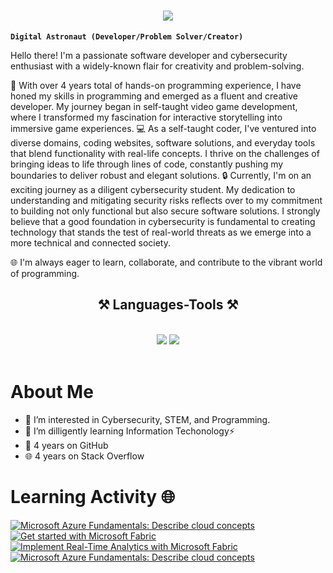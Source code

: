 <h1 align="center">
    <img src="https://readme-typing-svg.herokuapp.com/?font=Righteous&size=35&center=true&vCenter=true&width=500&height=70&duration=5000&lines=Hello+Everyone!+👋;+I'm🧑‍💻+Conie+151!;"/> 
</h1>

**`Digital Astronaut (Developer/Problem Solver/Creator)`**

Hello there! I'm a passionate software developer and cybersecurity enthusiast with a widely-known flair for creativity and problem-solving.

🚀 With over 4 years total of hands-on programming experience, I have honed my skills in programming and emerged as a fluent and creative developer. My journey began in self-taught video game development, where I transformed my fascination for interactive storytelling into immersive game experiences.
💻 As a self-taught coder, I've ventured into diverse domains, coding websites, software solutions, and everyday tools that blend functionality with real-life concepts. I thrive on the challenges of bringing ideas to life through lines of code, constantly pushing my boundaries to deliver robust and elegant solutions.
🔒 Currently, I'm on an exciting journey as a diligent cybersecurity student. My dedication to understanding and mitigating security risks reflects over to my commitment to building not only functional but also secure software solutions. I strongly believe that a good foundation in cybersecurity is fundamental to creating technology that stands the test of real-world threats as we emerge into a more technical and connected society.

🌐 I'm always eager to learn, collaborate, and contribute to the vibrant world of programming.

<h2 align="center">⚒️ Languages-Tools ⚒️</h2>
<br/>
<div align="center">
    <img src="https://skillicons.dev/icons?i=react,html,css,vscode,github,figma,git" />
    <img src="https://skillicons.dev/icons?i=nodejs,python,javascript,firebase,c#,java" /><br>
</div>
<br/>

# About Me
- 👀 I’m interested in Cybersecurity, STEM, and Programming.
- 🌱 I’m dilligently learning Information Techonology⚡
- 📅 4 years on GitHub
- 🌐 4 years on Stack Overflow

# Learning Activity 🌐
<!-- [![Qualys](https://gdm-catalog-fmapi-prod.imgix.net/ProductLogo/296fda38-71c2-40bb-91b2-b8813c1a7c14.png?w=128&h=128&fit=max&dpr=3&auto=format&q=50)]
(https://www.qualys.com/training/)
[![Cisco Networking](https://upload.wikimedia.org/wikipedia/commons/thumb/0/08/Cisco_logo_blue_2016.svg/800px-Cisco_logo_blue_2016.svg.png)](https://skillsforall.com/course/introduction-to-cybersecurity?courseLang=en-US&utm_campaign=writ&utm_content=intro-to-cyber-get-started-button&utm_source=cisco.com&utm_medium=referral) -->
[![Microsoft Azure Fundamentals: Describe cloud concepts](https://learn.microsoft.com/en-us/training/achievements/microsoft-azure-fundamentals-describe-cloud-concepts.svg)](https://learn.microsoft.com/api/achievements/share/en-us/CalderaConie-2539/UFPSQJA3?sharingId=43ED87B0AA4100B9)
[![Get started with Microsoft Fabric](https://learn.microsoft.com/en-us/training/achievements/get-started-fabric.svg)](https://learn.microsoft.com/api/achievements/share/en-us/CalderaConie-2539/8RDYNT2W?sharingId=43ED87B0AA4100B9)
[![Implement Real-Time Analytics with Microsoft Fabric](https://learn.microsoft.com/en-us/training/achievements/generic-trophy.svg)](https://learn.microsoft.com/api/achievements/share/en-us/CalderaConie-2539/AQGYW327?sharingId=43ED87B0AA4100B9)
[![Microsoft Azure Fundamentals: Describe cloud concepts](https://learn.microsoft.com/en-us/training/achievements/microsoft-azure-fundamentals-describe-cloud-concepts.svg)](https://learn.microsoft.com/api/achievements/share/en-us/CalderaConie-2539/VKH5T4RM?sharingId=43ED87B0AA4100B9)

<!---
conie151/conie151 is a ✨ special ✨ repository because its `README.md` (this file) appears on your GitHub profile.
You can click the Preview link to take a look at your changes.
--->
